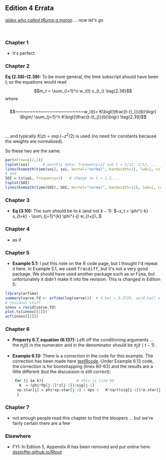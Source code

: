 ## Edition 4 Errata  

_[aides who called tRump a moron](https://www.politico.com/story/2018/09/04/trumps-insults-idiot-woodward-806455) ... now let's go_

<br/>

### Chapter 1 

- it's perfect

### Chapter 2 

 __Eq (2.38)-(2.39):__ To be more general, the time subscript should have been $t_i$ so the equations would read $$m_t = \sum_{i=1}^n  w_i(t) x_{t_i}  \tag{2.38}$$ where<br/><br/>
   $$~~~~~~~~~~~~~~~~~~~~~~~~w_i(t)= K\bigl(\tfrac{t-{t_i}}{b}\bigr) \Bigm/   \sum_{j=1}^n K\bigl(\tfrac{t-{t_j}}{b}\bigr) \tag{2.39}$$
 <br/><br/>
... and typically $K(z)=\exp(-z^2/2)$ is used (no need for constants because the weights are normalized).


So these two are the same:
```r
par(mfrow=c(2,1))
tsplot(soi)      # monthly data; frequency=12 and t = 1/12, 2/12, ...
lines(ksmooth(time(soi), soi, kernel="normal", bandwidth=1), lwd=2, col=4)
# and
SOI = ts(soi, frequency=1)   # change to t = 1,2,... 
tsplot(SOI)   
lines(ksmooth(time(SOI), SOI, kernel="normal", bandwidth=12), lwd=2, col=4)
```

 

###  Chapter 3 

- __Eq (3.10):__ The sum should be to $k$ (and not $k-1$):  $~x_t = \phi^{-k} x_{t+k} - \sum_{j=1}^{k} \phi^{-j} w_{t+j}\,.$


### Chapter 4 

- as if


### Chapter 5 

 - __Example 5.1:__ I put this note on the R code page, but I thought I'd repeat it here. 
In Example 5.1, we used <kbd>fracdiff</kbd>, but it's not a very good package. 
We should have used another package such as <kbd>arfima</kbd>, but unfortunately it didn't make it into the revision. This is changed in Edition 5: 

```r
library(arfima)
summary(varve.fd <- arfima(log(varve)))  # d.hat = 0.3728, se(d,hat) = 0.0273
# residual stuff
innov = resid(varve.fd)  
plot.ts(innov[[1]])  
acf(innov[[1]])
```

### Chapter 6 

 - __Property 6.7, equation (6.137):__ Left off the conditioning arguments ... the $\pi_j(t)$  in the numerator and in the denominator  should be $\pi_j(t \mid t-1)$ . 

 - __Example 6.13:__  There is a correction in the code for this example.  The correction has been made here [textRcode](https://github.com/nickpoison/tsa4/blob/master/textRcode.md).  Under Example 6.13 code, the correction is for bootstrapping (lines 60-63) and the results are a little different (but the discussion is still correct): 

   ```r
    for (j in k){               # this is line 60
      K  = (phi*Pp[j-1]*z[j-1])/sig[j-1]  
     xp.star[j] = phi*xp.star[j-1] + Ups +   K*sqrt(sig[j-1])*e.star[j-1]
     } 
   ```

   


### Chapter 7 

- not enough people read this chapter to find the bloopers ... but we're fairly certain there are a few


###  Elsewhere

 - FYI: In Edition 5, Appendix R has been removed and put online  here: [dsstoffer.github.io/Rtoot](https://dsstoffer.github.io/Rtoot)


<br/><br/><br/>
